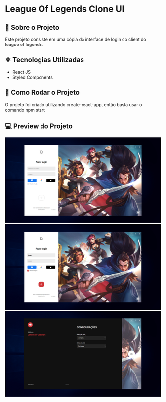 # League Of Legends Clone UI

## 📝 Sobre o Projeto
Este projeto consiste em uma cópia da interface de login do client do league of legends.<br>

## ⚛️ Tecnologias Utilizadas
 * React JS
 * Styled Components

 ## 💽 Como Rodar o Projeto
 O projeto foi criado utilizando create-react-app, então basta usar o comando npm start

 ## 💻 Preview do Projeto

 ![preview01](./preview01.PNG)
 ![preview02](./preview02.PNG)
 ![preview03](./preview03.PNG)
